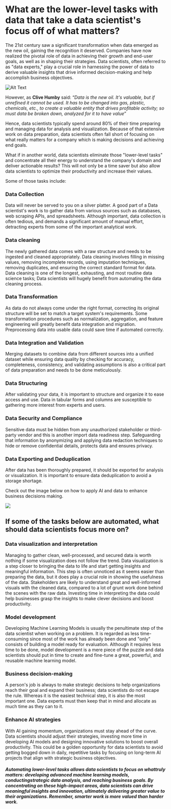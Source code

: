 #  What are the lower-level tasks with data that take a data scientist's focus off of what matters?


The 21st century saw a significant transformation when data emerged as
the new oil, gaining the recognition it deserved. Companies have now
realized the pivotal role of data in achieving their growth and end-user
goals, as well as in shaping their strategies. Data scientists, often
referred to as "data experts," play a crucial role in harnessing the
power of data to derive valuable insights that drive informed
decision-making and help accomplish business objectives.


 ![ Alt Text](https://www.linkedin.com/dms/prv/vid/v2/D5606AQGGKh3AsMTJ8Q/messaging-attachmentFile/messaging-attachmentFile/0/1724790834186?m=AQIitLwlBxP1vgAAAZG5Oc5IJO7PP0RJCOGb7g_k4-xUfLqC2kXI0lv_5Q&ne=1&v=beta&t=xvQeRDw8pWYfMrYPo8N4PCyyn7SLutKygUW9TuJzctI)

However, as **Clive Humby** said: “*Data is the new oil. It's valuable,
but if unrefined it cannot be used. It has to be changed into gas,
plastic, chemicals, etc., to create a valuable entity that drives
profitable activity; so must data be broken down, analyzed for it to
have value*”


Hence, data scientists typically spend around 80% of their time
preparing and managing data for analysis and visualization. Because of
that extensive work on data preparation, data scientists often fall
short of focusing on what really matters for a company which is making
decisions and achieving end goals.

What if in another world, data scientists eliminate those "lower-level
tasks" and concentrate all their energy to understand the company's
domain and deliver actionable results? This will not only be a time
saver but also allow data scientists to optimize their productivity and
increase their values.

Some of those tasks include:



### Data Collection
Data will never be served to you on a silver
platter. A good part of a Data scientist's work is to gather data from
various sources such as databases, web scraping APIs, and spreadsheets.
Although important, data collection is often tedious, and demands a
significant amount of manual effort, detracting experts from some of the
important analytical work.



### Data cleaning
The newly gathered data comes with a raw structure
and needs to be ingested and cleaned appropriately. Data cleaning
involves filling in missing values, removing incomplete records, using
imputation techniques, removing duplicates, and ensuring the correct
standard format for data. Data cleaning is one of the longest,
exhausting, and most routine data science tasks; Data scientists will
hugely benefit from automating the data cleaning process.



### Data Transformation
As data do not always come under the right
format, correcting its original structure will be set to match a target
system's requirements. Some transformation procedures such as
normalization, aggregation, and feature engineering will greatly benefit
data integration and migration. Preprocessing data into usable data
could save time if automated correctly.

### Data Integration and Validation
Merging datasets to combine data
from different sources into a unified dataset while ensuring data
quality by checking for accuracy, completeness, consistency, and
validating assumptions is also a critical part of data preparation and
needs to be done meticulously.

### Data Structuring
After validating your data, it is important to
structure and organize it to ease access and use. Data in tabular forms
and columns are susceptible to gathering more interest from experts and
users.
### Data Security and Compliance
Sensitive data must be hidden from any
unauthorized stakeholder or third-party vendor and this is another
import data readiness step. Safeguarding that information by anonymizing
and applying data redaction techniques to hide or remove confidential
details, protects data and ensures privacy.

### Data Exporting and Deduplication
After data has been thoroughly
prepared, it should be exported for analysis or visualization. It is
important to ensure data deduplication to avoid a storage shortage.

Check out the image below on how to apply AI and data to enhance
business decisions making.

![](mu7cm5ztvw781.jpg)

## If some of the tasks below are automated, what should data scientists focus more on?

### Data visualization and interpretation
Managing to gather clean,
well-processed, and secured data is worth nothing if some visualization
does not follow the trend. Data visualization is a step closer to
bringing the data to life and start getting insights and meaningful
information. This step is often unnoticed as it seems easier than
preparing the data, but it does play a crucial role in showing the
usefulness of the data. Stakeholders are likely to understand great and
well-informed visuals with the cleaned data, compared to a lot of grunt
work done behind the scenes with the raw data. Investing time in
interpreting the data could help businesses grasp the insights to make
clever decisions and boost productivity.

### Model development
Developing Machine Learning Models is usually the
penultimate step of the data scientist when working on a problem. It is
regarded as less time-consuming since most of the work has already been
done and "only" consists of building a model ready for evaluation.
Although it requires less time to be done, model development is a mere
piece of the puzzle and data scientists should put in time to create and
fine-tune a great, powerful, and reusable machine learning model.

### Business decision-making
A person's job is always to make strategic
decisions to help organizations reach their goal and expand their
business; data scientists do not escape the rule. Whereas it is the
easiest technical step, it is also the most important one. Data experts
must then keep that in mind and allocate as much time as they can to it.

### Enhance AI strategies
With AI gaining momentum, organizations must
stay ahead of the curve. Data scientists should adjust their strategies,
investing more time in developing AI models and designing innovative
solutions to boost overall productivity. This could be a golden
opportunity for data scientists to avoid getting bogged down in daily,
repetitive tasks by focusing on long-term AI projects that align with
strategic business objectives.

##### Automating lower-level tasks allows data scientists to focus on whattruly matters: developing advanced machine learning models, conductingstrategic data analysis, and reaching business goals. By concentrating on these high-impact areas, data scientists can drive meaningful insights and innovation, ultimately delivering greater value to their organizations. Remember, smarter work is more valued than harder work.



